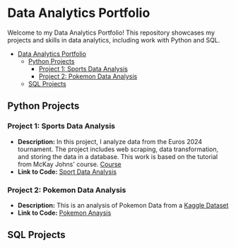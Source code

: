 # Data Analytics Portfolio

Welcome to my Data Analytics Portfolio! This repository showcases my projects and skills in data analytics, including work with Python and SQL.

- [Data Analytics Portfolio](#data-analytics-portfolio)
	- [Python Projects](#python-projects)
		- [Project 1: Sports Data Analysis](#project-1-sports-data-analysis)
		- [Project 2: Pokemon Data Analysis](#project-2-pokemon-data-analysis)
	- [SQL Projects](#sql-projects)



## Python Projects
### Project 1: Sports Data Analysis
- **Description:** In this project, I analyze data from the Euros 2024 tournament. The project includes web scraping, data transformation, and storing the data in a database. This work is based on the tutorial from McKay Johns' course.
 [Course](https://mckay-s-site.thinkific.com) 
- **Link to Code:** [Sport Data Analysis](https://github.com/probablyvivek/Data-Analytics-Portfolio/tree/main/Python-Projects/Sports-Data-Analysis)


### Project 2: Pokemon Data Analysis
- **Description:** This is an analysis of Pokemon Data from a [Kaggle Dataset](https://www.kaggle.com/datasets/abcsds/pokemon)
- **Link to Code:** [Pokemon Anaysis](https://github.com/probablyvivek/Data-Analytics-Portfolio/tree/main/Python%20Projects/Pokemon%20Analysis)



## SQL Projects

